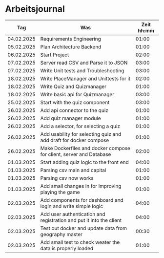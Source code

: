 # Arbeitsjournal

| **Tag**    | **Was**                                                             | **Zeit** hh:mm |
| ---------- | ------------------------------------------------------------------- | -------------- |
| 04.02.2025 | Requirements Engineering                                            | 01:00          |
| 05.02.2025 | Plan Architecture Backend                                           | 01:00          |
| 06.02.2025 | Start Project                                                       | 02:00          |
| 07.02.2025 | Server read CSV and Parse it to JSON                                | 03:00          |
| 07.02.2025 | Write Unit tests and Troubleshooting                                | 03:00          |
| 18.02.2025 | Write PlaceManager and Unittests for it                             | 02:00          |
| 18.02.2025 | Write Quiz and Quizmanager                                          | 01:00          |
| 18.02.2025 | Write basic api for Quizmanager                                     | 03:00          |
| 25.02.2025 | Start with the quiz component                                       | 03:00          |
| 26.02.2025 | Add api connector to the quiz                                       | 01:00          |
| 26.02.2025 | Add quiz manager module                                             | 01:00          |
| 26.02.2025 | Add a selector, for selecting a quiz                                | 01:00          |
| 26.02.2025 | Add usability for selecting quiz and add draft for docker compose   | 01:00          |
| 26.02.2025 | Make Dockerfiles and docker compose for client, server and Database | 02:00          |
| 01.03.2025 | Start adding quiz logic to the front end                            | 04:00          |
| 01.03.2025 | Parsing csv main and capital                                        | 01:00          |
| 01.03.2025 | Parsing csv now works                                               | 01:00          |
| 01.03.2025 | Add small changes in for improving playing the game                 | 01:00          |
| 02.03.2025 | Add components for dashboard and login and write simple logic       | 04:00          |
| 02.03.2025 | Add user authentication and registration and put it into the client | 04:00          |
| 02.03.2025 | Test out docker and update data from geography master               | 00:30          |
| 02.03.2025 | Add small test to check weater the data is properly loaded          | 01:00          |

